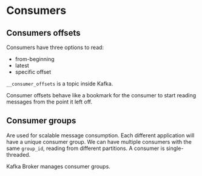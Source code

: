 # Consumers
## Consumers offsets
Consumers have three options to read:
- from-beginning
- latest
- specific offset

`__consumer_offsets` is a topic inside Kafka.

Consumer offsets behave like a bookmark for the consumer to start reading messages from the point it left off.

## Consumer groups
Are used for scalable message consumption.
Each different application will have a unique consumer group.
We can have multiple consumers with the same `group_id`, reading from different partitions.
A consumer is single-threaded.

Kafka Broker manages consumer groups.